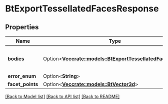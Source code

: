 # BtExportTessellatedFacesResponse

## Properties

Name | Type | Description | Notes
------------ | ------------- | ------------- | -------------
**bodies** | Option<[**Vec<crate::models::BtExportTessellatedFacesBody>**](BTExportTessellatedFacesBody.md)> | Array of information for each body. | [optional]
**error_enum** | Option<**String**> |  | [optional]
**facet_points** | Option<[**Vec<crate::models::BtVector3d>**](BTVector3d.md)> |  | [optional]

[[Back to Model list]](../README.md#documentation-for-models) [[Back to API list]](../README.md#documentation-for-api-endpoints) [[Back to README]](../README.md)


